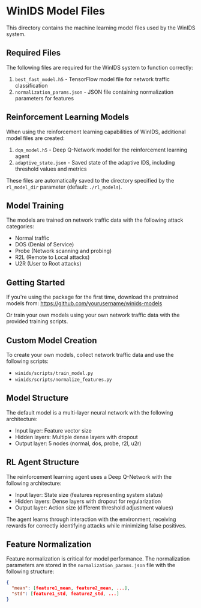 # WinIDS Model Files

This directory contains the machine learning model files used by the WinIDS system.

## Required Files

The following files are required for the WinIDS system to function correctly:

1. `best_fast_model.h5` - TensorFlow model file for network traffic classification
2. `normalization_params.json` - JSON file containing normalization parameters for features

## Reinforcement Learning Models

When using the reinforcement learning capabilities of WinIDS, additional model files are created:

1. `dqn_model.h5` - Deep Q-Network model for the reinforcement learning agent
2. `adaptive_state.json` - Saved state of the adaptive IDS, including threshold values and metrics

These files are automatically saved to the directory specified by the `rl_model_dir` parameter (default: `./rl_models`).

## Model Training

The models are trained on network traffic data with the following attack categories:
- Normal traffic
- DOS (Denial of Service)
- Probe (Network scanning and probing)
- R2L (Remote to Local attacks)
- U2R (User to Root attacks)

## Getting Started

If you're using the package for the first time, download the pretrained models from:
https://github.com/yourusername/winids-models

Or train your own models using your own network traffic data with the provided training scripts.

## Custom Model Creation

To create your own models, collect network traffic data and use the following scripts:
- `winids/scripts/train_model.py`
- `winids/scripts/normalize_features.py`

## Model Structure

The default model is a multi-layer neural network with the following architecture:
- Input layer: Feature vector size
- Hidden layers: Multiple dense layers with dropout
- Output layer: 5 nodes (normal, dos, probe, r2l, u2r)

## RL Agent Structure

The reinforcement learning agent uses a Deep Q-Network with the following architecture:
- Input layer: State size (features representing system status)
- Hidden layers: Dense layers with dropout for regularization
- Output layer: Action size (different threshold adjustment values)

The agent learns through interaction with the environment, receiving rewards for correctly identifying attacks while minimizing false positives.

## Feature Normalization

Feature normalization is critical for model performance. The normalization parameters
are stored in the `normalization_params.json` file with the following structure:

```json
{
  "mean": [feature1_mean, feature2_mean, ...],
  "std": [feature1_std, feature2_std, ...]
}
``` 
